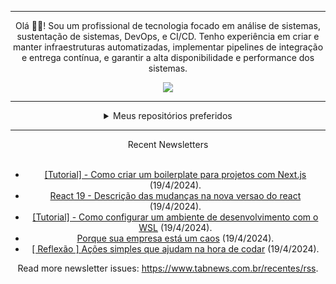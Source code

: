 <div align="center">
<hr>
<p>Olá 👋🏾! Sou um profissional de tecnologia focado em análise de sistemas, sustentação de sistemas, DevOps, e CI/CD. Tenho experiência em criar e manter infraestruturas automatizadas, implementar pipelines de integração e entrega contínua, e garantir a alta disponibilidade e performance dos sistemas.</p>
  <img src="https://media.giphy.com/media/yAGIvCiwPJn5C/giphy.gif">
<hr>
  <details>
  <summary>Meus repositórios preferidos</summary>
  <br />
  Alguns dos meus melhores repositórios:
  <br />
<br />
  <ul><li><a href=https://github.com/RxJSVini/aluratube target="_blank" rel="noopener noreferrer">RxJSVini/aluratube</a> (<b>0</b> ✨ and <b>0</b> 🍴): Aluratube - Desenvolvido durante a imersão React da Alura no final de 2022</li><li><a href=https://github.com/RxJSVini/nlw-ia target="_blank" rel="noopener noreferrer">RxJSVini/nlw-ia</a> (<b>0</b> ✨ and <b>0</b> 🍴): Projeto desenvolvido durante a NLW IA - Usando a API da OPENAI</li>
<li>More coming soon :).</li>
</ul>
  </details>
  <hr/>
    <summary>Recent Newsletters</summary>
  <br />
  <ul>
    <li><a href=https://www.tabnews.com.br/diasjoaovitor/tutorial-como-criar-um-boilerplate-para-projetos-com-next-js target="_blank" rel="noopener noreferrer">[Tutorial] - Como criar um boilerplate para projetos com Next.js</a> (19/4/2024).</li><li><a href=https://www.tabnews.com.br/teodorogit/react-19-entendas-as-novidades-e-mudancas-que-chegarao-na-nova-versao-do-react-em-2024 target="_blank" rel="noopener noreferrer">React 19  - Descrição  das mudanças na nova versao do react</a> (19/4/2024).</li><li><a href=https://www.tabnews.com.br/diasjoaovitor/tutorial-como-configurar-um-ambiente-de-desenvolvimento-com-o-wsl target="_blank" rel="noopener noreferrer">[Tutorial] - Como configurar um ambiente de desenvolvimento com o WSL</a> (19/4/2024).</li><li><a href=https://www.tabnews.com.br/BKode/porque-sua-empresa-esta-um-caos target="_blank" rel="noopener noreferrer">Porque sua empresa está um caos</a> (19/4/2024).</li><li><a href=https://www.tabnews.com.br/Araujo/reflexao-acoes-simples-que-ajudam-na-hora-de-codar target="_blank" rel="noopener noreferrer">[ Reflexão ] Ações simples que ajudam na hora de codar</a> (19/4/2024).</li>
  </ul>
<p>Read more newsletter issues: <a href="https://www.tabnews.com.br/recentes/rss">https://www.tabnews.com.br/recentes/rss</a>.</p>
  </details>
